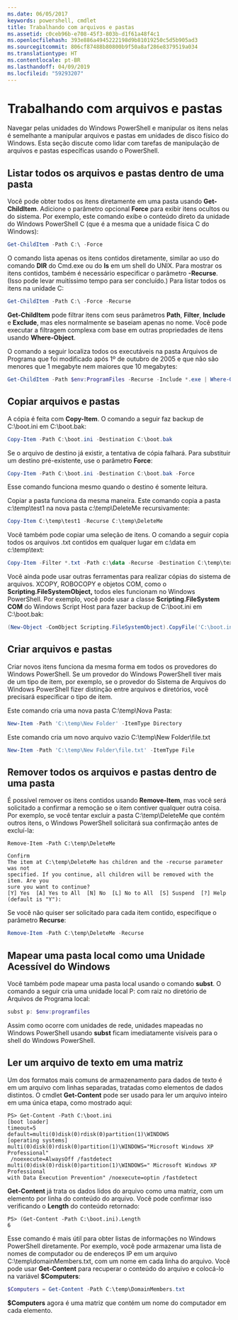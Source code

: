 ```yaml
---
ms.date: 06/05/2017
keywords: powershell, cmdlet
title: Trabalhando com arquivos e pastas
ms.assetid: c0ceb96b-e708-45f3-803b-d1f61a48f4c1
ms.openlocfilehash: 393e886a4945222198d9b81019250c5d5b905ad3
ms.sourcegitcommit: 806cf87488b80800b9f50a8af286e8379519a034
ms.translationtype: HT
ms.contentlocale: pt-BR
ms.lasthandoff: 04/09/2019
ms.locfileid: "59293207"
---
```

# <a name="working-with-files-and-folders"></a>Trabalhando com arquivos e pastas

Navegar pelas unidades do Windows PowerShell e manipular os itens nelas é semelhante a manipular arquivos e pastas em unidades de disco físico do Windows. Esta seção discute como lidar com tarefas de manipulação de arquivos e pastas específicas usando o PowerShell.

## <a name="listing-all-the-files-and-folders-within-a-folder"></a>Listar todos os arquivos e pastas dentro de uma pasta

Você pode obter todos os itens diretamente em uma pasta usando **Get-ChildItem**. Adicione o parâmetro opcional **Force** para exibir itens ocultos ou do sistema. Por exemplo, este comando exibe o conteúdo direto da unidade do Windows PowerShell C (que é a mesma que a unidade física C do Windows):

```powershell
Get-ChildItem -Path C:\ -Force
```

O comando lista apenas os itens contidos diretamente, similar ao uso do comando **DIR** do Cmd.exe ou do **ls** em um shell do UNIX. Para mostrar os itens contidos, também é necessário especificar o parâmetro **-Recurse**. (Isso pode levar muitíssimo tempo para ser concluído.) Para listar todos os itens na unidade C:

```powershell
Get-ChildItem -Path C:\ -Force -Recurse
```

**Get-ChildItem** pode filtrar itens com seus parâmetros **Path**, **Filter**, **Include** e **Exclude**, mas eles normalmente se baseiam apenas no nome. Você pode executar a filtragem complexa com base em outras propriedades de itens usando **Where-Object**.

O comando a seguir localiza todos os executáveis na pasta Arquivos de Programa que foi modificado após 1º de outubro de 2005 e que não são menores que 1 megabyte nem maiores que 10 megabytes:

```powershell
Get-ChildItem -Path $env:ProgramFiles -Recurse -Include *.exe | Where-Object -FilterScript {($_.LastWriteTime -gt '2005-10-01') -and ($_.Length -ge 1mb) -and ($_.Length -le 10mb)}
```

## <a name="copying-files-and-folders"></a>Copiar arquivos e pastas

A cópia é feita com **Copy-Item**. O comando a seguir faz backup de C:\\boot.ini em C:\\boot.bak:

```powershell
Copy-Item -Path C:\boot.ini -Destination C:\boot.bak
```

Se o arquivo de destino já existir, a tentativa de cópia falhará. Para substituir um destino pré-existente, use o parâmetro **Force**:

```powershell
Copy-Item -Path C:\boot.ini -Destination C:\boot.bak -Force
```

Esse comando funciona mesmo quando o destino é somente leitura.

Copiar a pasta funciona da mesma maneira. Este comando copia a pasta c:\\temp\\test1 na nova pasta c:\\temp\\DeleteMe recursivamente:

```powershell
Copy-Item C:\temp\test1 -Recurse C:\temp\DeleteMe
```

Você também pode copiar uma seleção de itens. O comando a seguir copia todos os arquivos .txt contidos em qualquer lugar em c:\\data em c:\\temp\\text:

```powershell
Copy-Item -Filter *.txt -Path c:\data -Recurse -Destination C:\temp\text
```

Você ainda pode usar outras ferramentas para realizar cópias do sistema de arquivos. XCOPY, ROBOCOPY e objetos COM, como o **Scripting.FileSystemObject,** todos eles funcionam no Windows PowerShell. Por exemplo, você pode usar a classe **Scripting.FileSystem COM** do Windows Script Host para fazer backup de C:\\boot.ini em C:\\boot.bak:

```powershell
(New-Object -ComObject Scripting.FileSystemObject).CopyFile('C:\boot.ini', 'C:\boot.bak')
```

## <a name="creating-files-and-folders"></a>Criar arquivos e pastas

Criar novos itens funciona da mesma forma em todos os provedores do Windows PowerShell. Se um provedor do Windows PowerShell tiver mais de um tipo de item, por exemplo, se o provedor do Sistema de Arquivos do Windows PowerShell fizer distinção entre arquivos e diretórios, você precisará especificar o tipo de item.

Este comando cria uma nova pasta C:\\temp\\Nova Pasta:

```powershell
New-Item -Path 'C:\temp\New Folder' -ItemType Directory
```

Este comando cria um novo arquivo vazio C:\\temp\\New Folder\\file.txt

```powershell
New-Item -Path 'C:\temp\New Folder\file.txt' -ItemType File
```

## <a name="removing-all-files-and-folders-within-a-folder"></a>Remover todos os arquivos e pastas dentro de uma pasta

É possível remover os itens contidos usando **Remove-Item**, mas você será solicitado a confirmar a remoção se o item contiver qualquer outra coisa. Por exemplo, se você tentar excluir a pasta C:\\temp\\DeleteMe que contém outros itens, o Windows PowerShell solicitará sua confirmação antes de excluí-la:

```
Remove-Item -Path C:\temp\DeleteMe

Confirm
The item at C:\temp\DeleteMe has children and the -recurse parameter was not
specified. If you continue, all children will be removed with the item. Are you
sure you want to continue?
[Y] Yes  [A] Yes to All  [N] No  [L] No to All  [S] Suspend  [?] Help
(default is "Y"):
```

Se você não quiser ser solicitado para cada item contido, especifique o parâmetro **Recurse**:

```powershell
Remove-Item -Path C:\temp\DeleteMe -Recurse
```

## <a name="mapping-a-local-folder-as-a-windows-accessible-drive"></a>Mapear uma pasta local como uma Unidade Acessível do Windows

Você também pode mapear uma pasta local usando o comando **subst**. O comando a seguir cria uma unidade local P: com raiz no diretório de Arquivos de Programa local:

```powershell
subst p: $env:programfiles
```

Assim como ocorre com unidades de rede, unidades mapeadas no Windows PowerShell usando **subst** ficam imediatamente visíveis para o shell do Windows PowerShell.

## <a name="reading-a-text-file-into-an-array"></a>Ler um arquivo de texto em uma matriz

Um dos formatos mais comuns de armazenamento para dados de texto é em um arquivo com linhas separadas, tratadas como elementos de dados distintos. O cmdlet **Get-Content** pode ser usado para ler um arquivo inteiro em uma única etapa, como mostrado aqui:

```
PS> Get-Content -Path C:\boot.ini
[boot loader]
timeout=5
default=multi(0)disk(0)rdisk(0)partition(1)\WINDOWS
[operating systems]
multi(0)disk(0)rdisk(0)partition(1)\WINDOWS="Microsoft Windows XP Professional"
 /noexecute=AlwaysOff /fastdetect
multi(0)disk(0)rdisk(0)partition(1)\WINDOWS=" Microsoft Windows XP Professional
with Data Execution Prevention" /noexecute=optin /fastdetect
```

**Get-Content** já trata os dados lidos do arquivo como uma matriz, com um elemento por linha do conteúdo do arquivo. Você pode confirmar isso verificando o **Length** do conteúdo retornado:

```
PS> (Get-Content -Path C:\boot.ini).Length
6
```

Esse comando é mais útil para obter listas de informações no Windows PowerShell diretamente. Por exemplo, você pode armazenar uma lista de nomes de computador ou de endereços IP em um arquivo C:\\temp\\domainMembers.txt, com um nome em cada linha do arquivo. Você pode usar **Get-Content** para recuperar o conteúdo do arquivo e colocá-lo na variável **$Computers**:

```powershell
$Computers = Get-Content -Path C:\temp\DomainMembers.txt
```

**$Computers** agora é uma matriz que contém um nome do computador em cada elemento.
